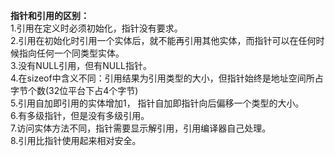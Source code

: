**指针和引用的区别：**  
1.引用在定义时必须初始化，指针没有要求。  
2.引用在初始化时引用一个实体后，就不能再引用其他实体，而指针可以在任何时候指向任何一个同类型实体。  
3.没有NULL引用，但有NULL指针。  
4.在sizeof中含义不同：引用结果为引用类型的大小，但指针始终是地址空间所占字节个数(32位平台下占4个字节)  
5.引用自加即引用的实体增加1， 指针自加即指针向后偏移一个类型的大小。  
6.有多级指针，但是没有多级引用。  
7.访问实体方法不同，指针需要显示解引用，引用编译器自己处理。  
8.引用比指针使用起来相对安全。  
